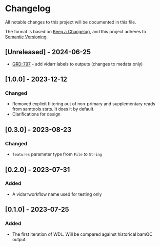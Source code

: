 # Changelog
All notable changes to this project will be documented in this file.

The format is based on [Keep a Changelog](https://keepachangelog.com/en/1.0.0/),
and this project adheres to [Semantic Versioning](https://semver.org/spec/v2.0.0.html).

## [Unreleased] - 2024-06-25
- [GRD-797](https://jira.oicr.on.ca/browse/GRD-797) - add vidarr labels to outputs (changes to medata only)

## [1.0.0] - 2023-12-12
### Changed
- Removed explicit filtering out of non-primary and supplementary reads from samtools stats. It does it by default.
- Clarifications for design

## [0.3.0] - 2023-08-23
### Changed
- `features` parameter type from `File` to `String`

## [0.2.0] - 2023-07-31
### Added
- A vidarrworkflow name used for testing only 

## [0.1.0] - 2023-07-25
### Added
- The first iteration of WDL. Will be compared against historical bamQC output.
